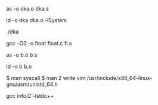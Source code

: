 as -o dka.o dka.s
 
ld -o dka dka.o -lSystem

./dka

gcc -O3 -o float float.c fl.s

as -o b.o b.s

ld -o b b.o



$ man syscall
$ man 2 write
vim /usr/include/x86_64-linux-gnu/asm/unistd_64.h


gcc info.C -lstdc++
